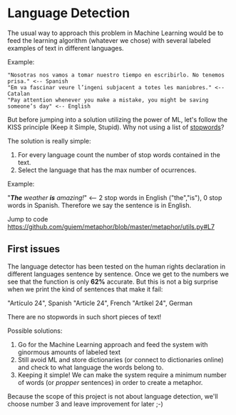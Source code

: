 # Language Detection

The usual way to approach this problem in Machine Learning would be to feed the learning algorithm (whatever we chose) with several labeled examples of text in different languages.

Example:

```
"Nosotras nos vamos a tomar nuestro tiempo en escribirlo. No tenemos prisa." <-- Spanish
"Em va fascinar veure l’ingeni subjacent a totes les maniobres." <-- Catalan
"Pay attention whenever you make a mistake, you might be saving someone’s day" <-- English
```

But before jumping into a solution utilizing the power of ML, let's follow the KISS principle (Keep it Simple, Stupid). Why not using a list of 
[stopwords](https://en.wikipedia.org/wiki/Stop_words)?

The solution is really simple:

1. For every language count the number of stop words contained in the text.
2. Select the language that has the max number of ocurrences.

Example:

"___The__ weather __is__ amazing!_" <-- 2 stop words in English ("the","is"), 0 stop words in Spanish. Therefore we say the sentence is in English.  

Jump to code
https://github.com/guiem/metaphor/blob/master/metaphor/utils.py#L7

## First issues
The language detector has been tested on the human rights declaration in different languages sentence by sentence.
Once we get to the numbers we see that the function is only __62%__ accurate. But this is not a big surprise when we print the kind of sentences that make it fail:

"Artículo 24", Spanish
"Article 24", French
"Artikel 24", German

There are no stopwords in such short pieces of text!

Possible solutions:
1. Go for the Machine Learning approach and feed the system with ginormous amounts of labeled text
2. Still avoid ML and store dictionaries (or connect to dictionaries online) and check to what language the words belong to.
3. Keeping it simple! We can make the system require a minimum number of words (or _propper_ sentences) in order to create a metaphor. 

Because the scope of this project is not about language detection, we'll choose number 3 and leave improvement for later ;-)